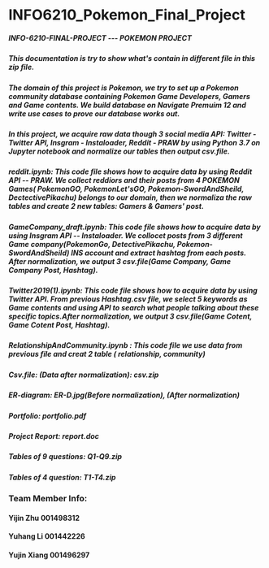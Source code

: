 # INFO6210_Pokemon_Final_Project
##### INFO-6210-FINAL-PROJECT --- POKEMON PROJECT

##### This documentation is try to show what's contain in different file in this zip file.

##### The domain of this project is Pokemon, we try to set up a Pokemon community database containing Pokemon Game Developers, Gamers and Game contents. We build database on Navigate Premuim 12 and write use cases to prove our database works out.

##### In this project, we acquire raw data though 3 social media API: Twitter - Twitter API, Insgram - Instaloader, Reddit - PRAW by using Python 3.7 on Jupyter notebook and normalize our tables then output csv.file. 

##### reddit.ipynb: This code file shows how to acquire data by using Reddit API -- PRAW. We collect reddiors and their posts from 4 POKEMON Games( PokemonGO, PokemonLet'sGO, Pokemon-SwordAndSheild, DectectivePikachu) belongs to our domain, then we normaliza the raw tables and create 2 new tables: Gamers & Gamers' post.

##### GameCompany_draft.ipynb: This code file shows how to acquire data by using Insgram API -- Instaloader. We collocet posts from 3 different Game company(PokemonGo, DetectivePikachu, Pokemon-SwordAndSheild) INS account and extract hashtag from each posts. After normalization, we output 3 csv.file(Game Company, Game Company Post, Hashtag).

##### Twitter2019(1).ipynb:  This code file shows how to acquire data by using Twitter API. From previous Hashtag.csv file, we select 5 keywords as Game contents and using API to search what people talking about these specific topics.After normalization, we output 3 csv.file(Game Cotent, Game Cotent Post, Hashtag).

##### RelationshipAndCommunity.ipynb : This code file we use data from previous file and creat 2 table ( relationship, community)

##### Csv.file: (Data after normalization): csv.zip

##### ER-diagram: ER-D.jpg(Before normalization),  (After normalization)

##### Portfolio: portfolio.pdf

##### Project Report: report.doc

##### Tables of 9 questions: Q1-Q9.zip

##### Tables of 4 question: T1-T4.zip

### Team Member Info:
#### Yijin Zhu 001498312
#### Yuhang Li 001442226
#### Yujin Xiang 001496297

